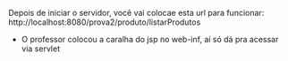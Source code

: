 Depois de iniciar o servidor, você vai colocae esta url para funcionar: http://localhost:8080/prova2/produto/listarProdutos
* O professor colocou a caralha do jsp no web-inf, aí só dá pra acessar via servlet
